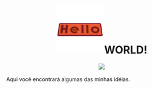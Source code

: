 
<div align= "center">
    <h1> <img src="https://github.com/AlcidesFh/AlcidesFh/blob/ebb6e88da36a1c73d6a1da646607c5841bf2ce0e/static/hello-1718_128.gif"</>WORLD!</h1>
    <img src="https://github.com/AlcidesFh/AlcidesFh/blob/0ccd13d9ae303c79c20e53658826dea1f2f0a08b/static/alien-438.gif">
    <p style="text-align: justify;">Aqui você encontrará algumas das minhas idéias.</p>
  </div>  
    
  
